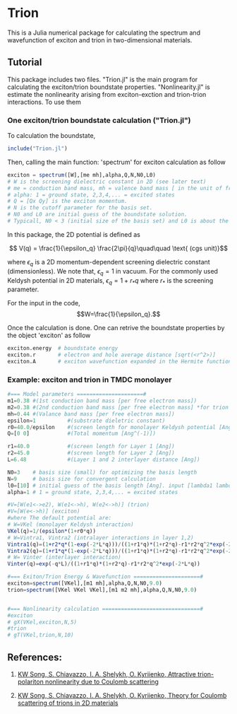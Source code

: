 # Trion
This is a Julia numerical package for calculating the spectrum and wavefunction of exciton and trion in two-dimensional materials.

## Tutorial
This package includes two files. "Trion.jl" is the main program for calculating the exciton/trion boundstate properties. "Nonlinearity.jl" is estimate the nonlinearity arising from exciton-exction and trion-trion interactions. To use them

### One exciton/trion boundstate calculation ("Trion.jl")

To calculation the boundstate, 
```julia
include("Trion.jl")
```
Then, calling the main function: 'spectrum' for exciton calculation as follow
```julia
exciton = spectrum([W],[me mh],alpha,Q,N,N0,L0)
# W is the screening dielectric constant in 2D (see later text)
# me = conduction band mass, mh = valence band mass [ in the unit of free electron mass]
# alpha: 1 = ground state, 2,3,4,... = excited states
# Q = [Qx Qy] is the exciton momentum.
# N is the cutoff parameter for the basis set.
# N0 and L0 are initial guess of the boundstate solution. 
# Typicall, N0 < 3 (initial size of the basis set) and L0 is about the Bohr radius.
```
In this package, the 2D potential is defined as

$$ V(q) = \frac{1}{\epsilon_q} \frac{2\pi}{q}\quad\quad \text{  (cgs unit)}$$

where $\epsilon_q$ is a 2D momentum-dependent screening dielectric constant (dimensionless). 
We note that, $\epsilon_q=1$ in vacuum. For the commonly used Keldysh potential in 2D materials, $\epsilon_q=1+r_\ast q$ where $r_\ast$ is the screening parameter. 

For the input in the code, 
$$W=\frac{1}{\epsilon_q}.$$

Once the calculation is done. One can retrive the boundstate properties by the object 'exciton' as follow
```julia
exciton.energy  # boundstate energy
exciton.r       # electron and hole average distance [sqrt(<r^2>)] 
exciton.A       # exciton wavefunction expanded in the Hermite functions basis
```

### Example: exciton and trion in TMDC monolayer

```julia
#=== Model parameters =====================#
m1=0.38 #(1st conduction band mass [per free electron mass])
m2=0.38 #(2nd conduction band mass [per free electron mass] *for trion only)
mh=0.44 #(Valance band mass [per free electron mass])
epsilon=1          #(substrate dieletric constant)
r0=40.0/epsilon    #(screen length for monolayer Keldysh potential [Ang])
Q=[0 0]            #(Total momentum [Ang^(-1)])

r1=40.0            #(screen length for Layer 1 [Ang])
r2=45.0            #(screen length for Layer 2 [Ang])
L=6.48             #(Layer 1 and 2 interlayer distance [Ang])

N0=3    # basis size (small) for optimizing the basis length
N=9     # basis size for convergent calculation
l0=[10] # initial guess of the basis length [Ang]. input [lambda1 lambda2] will active the optimization with 2 lengths. 
alpha=1 # 1 = ground state, 2,3,4,... = excited states

#V=[W(e1<->e2), W(e1<->h), W(e2<->h)] (trion)
#V=[W(e<->h)] (exciton)
#where The default potential are:
# W=VKel (monolayer Keldysh interaction)
VKel(q)=1/(epsilon*(1+r0*q))
# W=Vintra1, Vintra2 (intralayer interactions in layer 1,2) 
Vintra1(q)=(1+r2*q*(1-exp(-2*L*q)))/((1+r1*q)*(1+r2*q)-r1*r2*q^2*exp(-2*L*q))
Vintra2(q)=(1+r1*q*(1-exp(-2*L*q)))/((1+r1*q)*(1+r2*q)-r1*r2*q^2*exp(-2*L*q))
# W= Vinter (interlayer interaction)
Vinter(q)=exp(-q*L)/((1+r1*q)*(1+r2*q)-r1*r2*q^2*exp(-2*L*q))

#=== Exiton/Trion Energy & Wavefunction =====================#
exciton=spectrum([VKel],[m1 mh],alpha,Q,N,N0,9.0)
trion=spectrum([VKel VKel VKel],[m1 m2 mh],alpha,Q,N,N0,9.0)


#=== Nonlinearity calculation ===============================#
#exciton
# gX(VKel,exciton,N,5)
#trion
# gT(VKel,trion,N,10)

```




## References:

1. [KW Song, S. Chiavazzo, I. A. Shelykh, O. Kyriienko, Attractive trion-polariton nonlinearity due to Coulomb scattering](https://arxiv.org/abs/2204.00594)
    
1. [KW Song, S. Chiavazzo, I. A. Shelykh, O. Kyriienko, Theory for Coulomb scattering of trions in 2D materials](https://arxiv.org/abs/2207.02660)

